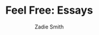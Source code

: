 ---
title: "Feel Free: Essays"
author: "Zadie Smith"
isbn: ""
isbn13: ""
rating: "4"
publisher: "Penguin Books"
pages: "464"
publishYear: "2018"
read: "2019"
goodreads_id: "35581653"
---